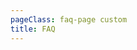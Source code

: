 ```yaml
---
pageClass: faq-page custom
title: FAQ
---
```


<faq-page>
  <template v-slot:title>
  FAQ
  </template>
  <template v-slot:description>
  Browse our frequently asked questions site from common
  questions as well as &quot;how to&quot; instructions.
  </template>
</faq-page>
